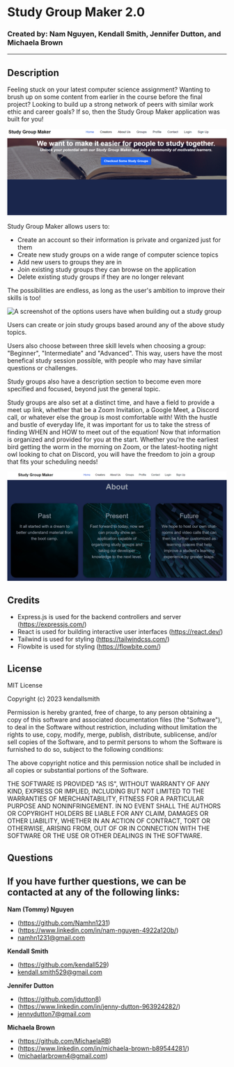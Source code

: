 # Study Group Maker 2.0

### Created by: Nam Nguyen, Kendall Smith, Jennifer Dutton, and Michaela Brown 

---


## **Description**
Feeling stuck on your latest computer science assignment? Wanting to brush up on some content from earlier in the course before the final project? Looking to build up a strong network of peers with similar work ethic and career goals? If so, then the Study Group Maker application was built for you! 

![A screenshot of the landing page for Study Group Maker](./client/src/assets/images/homepage.png)

Study Group Maker allows users to:
- Create an account so their information is private and organized just for them
- Create new study groups on a wide range of computer science topics 
- Add new users to groups they are in
- Join existing study groups they can browse on the application 
- Delete existing study groups if they are no longer relevant

The possibilities are endless, as long as the user's ambition to improve their skills is too! 

![A screenshot of the options users have when building out a study group]()

Users can create or join study groups based around any of the above study topics. 

Users also choose between three skill levels when choosing a group: "Beginner", "Intermediate" and "Advanced". This way, users have the most benefical study session possible, with people who may have similar questions or challenges. 

Study groups also have a description section to become even more specified and focused, beyond just the general topic. 


Study groups are also set at a distinct time, and have a field to provide a meet up link, whether that be a Zoom Invitation, a Google Meet, a Discord call, or whatever else the group is most comfortable with! With the hustle and bustle of everyday life, it was important for us to take the stress of finding WHEN and HOW to meet out of the equation! Now that information is organized and provided for you at the start. Whether you're the earliest bird getting the worm in the morning on Zoom, or the latest-hooting night owl looking to chat on Discord, you will have the freedom to join a group that fits your scheduling needs! 





![A screenshot of the "about" section](./client//src/assets/images/about.png)



## **Credits** 
- Express.js is used for the backend controllers and server (https://expressjs.com/)
- React is used for building interactive user interfaces (https://react.dev/)
- Tailwind is used for styling (https://tailwindcss.com/)
- Flowbite is used for styling (https://flowbite.com/)



## **License** 
MIT License

Copyright (c) 2023 kendallsmith

Permission is hereby granted, free of charge, to any person obtaining a copy
of this software and associated documentation files (the "Software"), to deal
in the Software without restriction, including without limitation the rights
to use, copy, modify, merge, publish, distribute, sublicense, and/or sell
copies of the Software, and to permit persons to whom the Software is
furnished to do so, subject to the following conditions:

The above copyright notice and this permission notice shall be included in all
copies or substantial portions of the Software.

THE SOFTWARE IS PROVIDED "AS IS", WITHOUT WARRANTY OF ANY KIND, EXPRESS OR
IMPLIED, INCLUDING BUT NOT LIMITED TO THE WARRANTIES OF MERCHANTABILITY,
FITNESS FOR A PARTICULAR PURPOSE AND NONINFRINGEMENT. IN NO EVENT SHALL THE
AUTHORS OR COPYRIGHT HOLDERS BE LIABLE FOR ANY CLAIM, DAMAGES OR OTHER
LIABILITY, WHETHER IN AN ACTION OF CONTRACT, TORT OR OTHERWISE, ARISING FROM,
OUT OF OR IN CONNECTION WITH THE SOFTWARE OR THE USE OR OTHER DEALINGS IN THE
SOFTWARE.
## **Questions** 
If you have further questions, we can be contacted at any of the following links:
--- 
**Nam (Tommy) Nguyen** 
- (https://github.com/Namhn1231)
- (https://www.linkedin.com/in/nam-nguyen-4922a120b/)
- namhn1231@gmail.com

**Kendall Smith** 
- (https://github.com/kendall529)
- kendall.smith529@gmail.com

**Jennifer Dutton** 
- (https://github.com/jdutton8)
- (https://www.linkedin.com/in/jenny-dutton-963924282/)
- jennydutton7@gmail.com 

**Michaela Brown** 
- (https://github.com/MichaelaRB)
- (https://www.linkedin.com/in/michaela-brown-b89544281/)
- (michaelarbrown4@gmail.com)